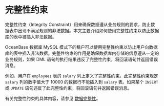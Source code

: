 # 完整性约束 

完整性约束（Integrity Constraint）用来确保数据遵从业务规则的要求，防止数据表中出现不满足规则的非法数据。本文主要介绍如何使用完整性约束以防止数据库的表中被插入非法数据。

​OceanBase 数据库 MySQL 模式下的租户可以使用完整性约束以防止用户向数据库的表中插入非法数据。完整性约束的作用是确保数据库内存储的信息遵从一定的业务规则，如果 DML 语句的执行结果违反了完整性约束，将回滚语句并返回错误消息。

​例如，用户在 `employees` 表的 `salary` 列上定义了完整性约束。此完整性约束规定 `salary` 列的数字值大于 10000 的数据行不能插入到 `salary` 表。如果某个 `INSERT` 或 `UPDATE` 语句违反了此完整性约束，将回滚语句并返回错误消息。

​有关完整性约束的具体内容，请参见 [数据完整性](../700.data-integrity-of-mysql-mode/100.data-integrity-overview-of-mysql-mode.md)。
